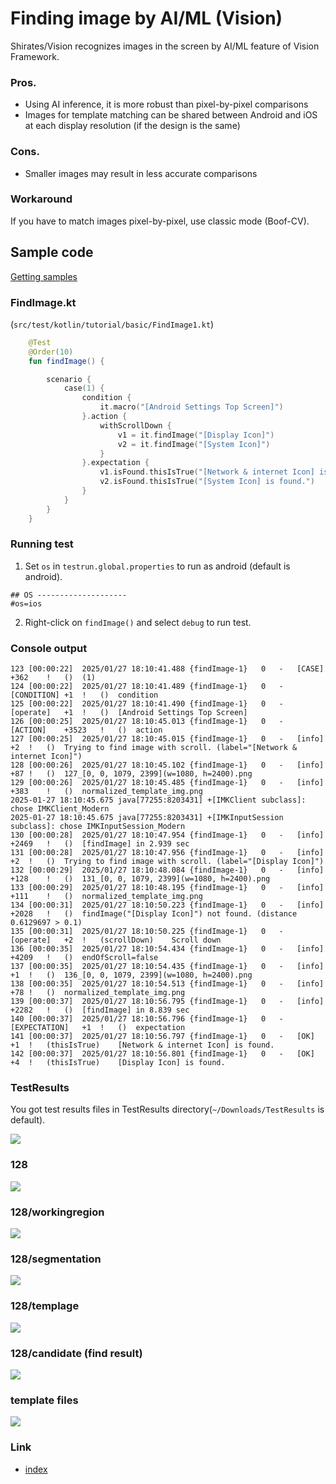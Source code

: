 # Finding image by AI/ML (Vision)

Shirates/Vision recognizes images in the screen by AI/ML feature of Vision Framework.

### Pros.

- Using AI inference, it is more robust than pixel-by-pixel comparisons
- Images for template matching can be shared between Android and iOS at each display resolution (if the design is the
  same)

### Cons.

- Smaller images may result in less accurate comparisons

### Workaround

If you have to match images pixel-by-pixel, use classic mode (Boof-CV).

## Sample code

[Getting samples](../../getting_samples.md)

### FindImage.kt

(`src/test/kotlin/tutorial/basic/FindImage1.kt`)

```kotlin
    @Test
    @Order(10)
    fun findImage() {

        scenario {
            case(1) {
                condition {
                    it.macro("[Android Settings Top Screen]")
                }.action {
                    withScrollDown {
                        v1 = it.findImage("[Display Icon]")
                        v2 = it.findImage("[System Icon]")
                    }
                }.expectation {
                    v1.isFound.thisIsTrue("[Network & internet Icon] is found.")
                    v2.isFound.thisIsTrue("[System Icon] is found.")
                }
            }
        }
    }
```

### Running test

1. Set `os` in `testrun.global.properties` to run as android (default is android).

```properties
## OS --------------------
#os=ios
```

2. Right-click on `findImage()` and select `debug` to run test.

### Console output

```
123	[00:00:22]	2025/01/27 18:10:41.488	{findImage-1}	0	-	[CASE]	+362	!	()	(1)
124	[00:00:22]	2025/01/27 18:10:41.489	{findImage-1}	0	-	[CONDITION]	+1	!	()	condition
125	[00:00:22]	2025/01/27 18:10:41.490	{findImage-1}	0	-	[operate]	+1	!	()	[Android Settings Top Screen]
126	[00:00:25]	2025/01/27 18:10:45.013	{findImage-1}	0	-	[ACTION]	+3523	!	()	action
127	[00:00:25]	2025/01/27 18:10:45.015	{findImage-1}	0	-	[info]	+2	!	()	Trying to find image with scroll. (label="[Network & internet Icon]")
128	[00:00:26]	2025/01/27 18:10:45.102	{findImage-1}	0	-	[info]	+87	!	()	127_[0, 0, 1079, 2399](w=1080, h=2400).png
129	[00:00:26]	2025/01/27 18:10:45.485	{findImage-1}	0	-	[info]	+383	!	()	normalized_template_img.png
2025-01-27 18:10:45.675 java[77255:8203431] +[IMKClient subclass]: chose IMKClient_Modern
2025-01-27 18:10:45.675 java[77255:8203431] +[IMKInputSession subclass]: chose IMKInputSession_Modern
130	[00:00:28]	2025/01/27 18:10:47.954	{findImage-1}	0	-	[info]	+2469	!	()	[findImage] in 2.939 sec
131	[00:00:28]	2025/01/27 18:10:47.956	{findImage-1}	0	-	[info]	+2	!	()	Trying to find image with scroll. (label="[Display Icon]")
132	[00:00:29]	2025/01/27 18:10:48.084	{findImage-1}	0	-	[info]	+128	!	()	131_[0, 0, 1079, 2399](w=1080, h=2400).png
133	[00:00:29]	2025/01/27 18:10:48.195	{findImage-1}	0	-	[info]	+111	!	()	normalized_template_img.png
134	[00:00:31]	2025/01/27 18:10:50.223	{findImage-1}	0	-	[info]	+2028	!	()	findImage("[Display Icon]") not found. (distance 0.6129697 > 0.1)
135	[00:00:31]	2025/01/27 18:10:50.225	{findImage-1}	0	-	[operate]	+2	!	(scrollDown)	Scroll down
136	[00:00:35]	2025/01/27 18:10:54.434	{findImage-1}	0	-	[info]	+4209	!	()	endOfScroll=false
137	[00:00:35]	2025/01/27 18:10:54.435	{findImage-1}	0	-	[info]	+1	!	()	136_[0, 0, 1079, 2399](w=1080, h=2400).png
138	[00:00:35]	2025/01/27 18:10:54.513	{findImage-1}	0	-	[info]	+78	!	()	normalized_template_img.png
139	[00:00:37]	2025/01/27 18:10:56.795	{findImage-1}	0	-	[info]	+2282	!	()	[findImage] in 8.839 sec
140	[00:00:37]	2025/01/27 18:10:56.796	{findImage-1}	0	-	[EXPECTATION]	+1	!	()	expectation
141	[00:00:37]	2025/01/27 18:10:56.797	{findImage-1}	0	-	[OK]	+1	!	(thisIsTrue)	[Network & internet Icon] is found.
142	[00:00:37]	2025/01/27 18:10:56.801	{findImage-1}	0	-	[OK]	+4	!	(thisIsTrue)	[Display Icon] is found.
```

### TestResults

You got test results files in TestResults directory(`~/Downloads/TestResults` is default).

![](_images/find_image_testresults.png)

### 128

![](_images/128/128.png)

### 128/workingregion

![](_images/128/workingRegion_%5B0,%200,%201079,%202399%5D(w=1080,%20h=2400).png)

### 128/segmentation

![](_images/128/segmentation.png)

### 128/templage

![](_images/128/template.png)

### 128/candidate (find result)

![](_images/128/candidate.png)

### template files

![](_images/template_files.png)

### Link

- [index](../../../index.md)
